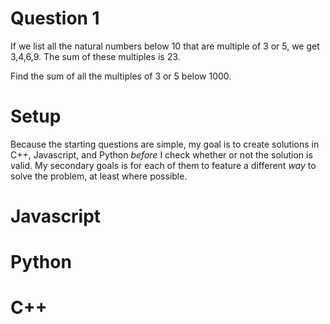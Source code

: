 # Question 1

If we list all the natural numbers below 10 that are multiple of 3 or 5, we get 3,4,6,9. The sum of these multiples is 23.

Find the sum of all the multiples of 3 or 5 below 1000.

# Setup

Because the starting questions are simple, my goal is to create solutions in C++, Javascript, and Python _before_ I check whether or not the solution is valid. My secondary goals is for each of them to feature a different _way_ to solve the problem, at least where possible.

# Javascript

# Python

# C++
